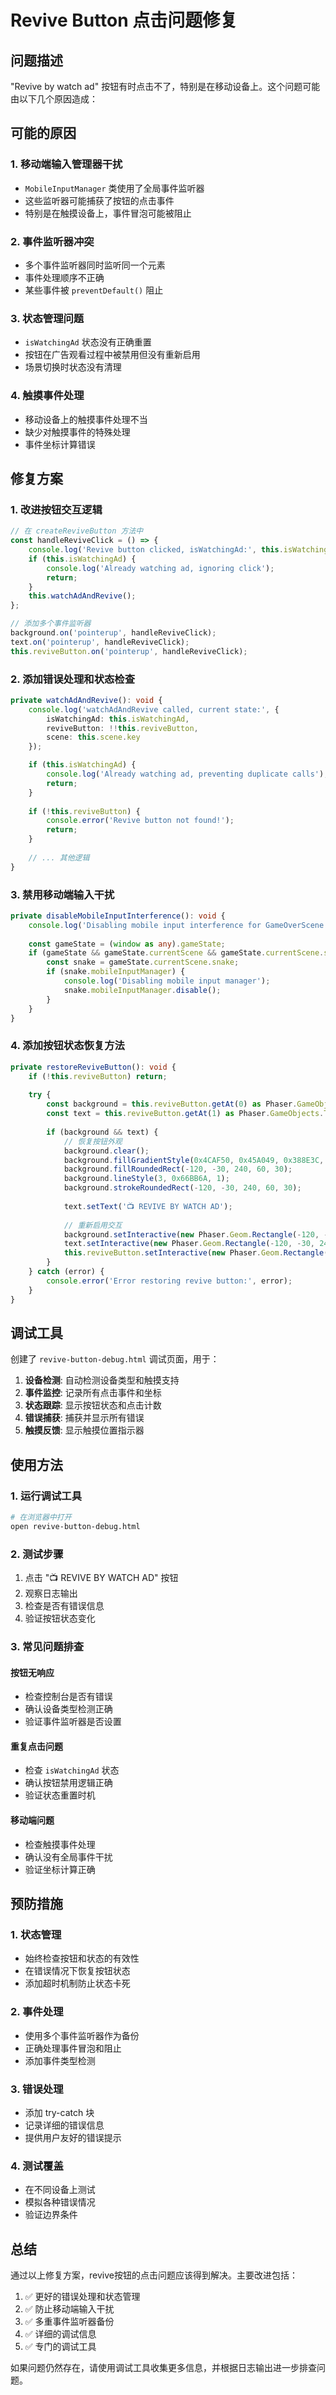 # Revive Button 点击问题修复

## 问题描述

"Revive by watch ad" 按钮有时点击不了，特别是在移动设备上。这个问题可能由以下几个原因造成：

## 可能的原因

### 1. 移动端输入管理器干扰
- `MobileInputManager` 类使用了全局事件监听器
- 这些监听器可能捕获了按钮的点击事件
- 特别是在触摸设备上，事件冒泡可能被阻止

### 2. 事件监听器冲突
- 多个事件监听器同时监听同一个元素
- 事件处理顺序不正确
- 某些事件被 `preventDefault()` 阻止

### 3. 状态管理问题
- `isWatchingAd` 状态没有正确重置
- 按钮在广告观看过程中被禁用但没有重新启用
- 场景切换时状态没有清理

### 4. 触摸事件处理
- 移动设备上的触摸事件处理不当
- 缺少对触摸事件的特殊处理
- 事件坐标计算错误

## 修复方案

### 1. 改进按钮交互逻辑

```typescript
// 在 createReviveButton 方法中
const handleReviveClick = () => {
    console.log('Revive button clicked, isWatchingAd:', this.isWatchingAd);
    if (this.isWatchingAd) {
        console.log('Already watching ad, ignoring click');
        return;
    }
    this.watchAdAndRevive();
};

// 添加多个事件监听器
background.on('pointerup', handleReviveClick);
text.on('pointerup', handleReviveClick);
this.reviveButton.on('pointerup', handleReviveClick);
```

### 2. 添加错误处理和状态检查

```typescript
private watchAdAndRevive(): void {
    console.log('watchAdAndRevive called, current state:', {
        isWatchingAd: this.isWatchingAd,
        reviveButton: !!this.reviveButton,
        scene: this.scene.key
    });

    if (this.isWatchingAd) {
        console.log('Already watching ad, preventing duplicate calls');
        return;
    }
    
    if (!this.reviveButton) {
        console.error('Revive button not found!');
        return;
    }
    
    // ... 其他逻辑
}
```

### 3. 禁用移动端输入干扰

```typescript
private disableMobileInputInterference(): void {
    console.log('Disabling mobile input interference for GameOverScene');
    
    const gameState = (window as any).gameState;
    if (gameState && gameState.currentScene && gameState.currentScene.snake) {
        const snake = gameState.currentScene.snake;
        if (snake.mobileInputManager) {
            console.log('Disabling mobile input manager');
            snake.mobileInputManager.disable();
        }
    }
}
```

### 4. 添加按钮状态恢复方法

```typescript
private restoreReviveButton(): void {
    if (!this.reviveButton) return;
    
    try {
        const background = this.reviveButton.getAt(0) as Phaser.GameObjects.Graphics;
        const text = this.reviveButton.getAt(1) as Phaser.GameObjects.Text;
        
        if (background && text) {
            // 恢复按钮外观
            background.clear();
            background.fillGradientStyle(0x4CAF50, 0x45A049, 0x388E3C, 0x2E7D32, 1);
            background.fillRoundedRect(-120, -30, 240, 60, 30);
            background.lineStyle(3, 0x66BB6A, 1);
            background.strokeRoundedRect(-120, -30, 240, 60, 30);
            
            text.setText('📺 REVIVE BY WATCH AD');
            
            // 重新启用交互
            background.setInteractive(new Phaser.Geom.Rectangle(-120, -30, 240, 60), Phaser.Geom.Rectangle.Contains);
            text.setInteractive(new Phaser.Geom.Rectangle(-120, -30, 240, 60), Phaser.Geom.Rectangle.Contains);
            this.reviveButton.setInteractive(new Phaser.Geom.Rectangle(-120, -30, 240, 60), Phaser.Geom.Rectangle.Contains);
        }
    } catch (error) {
        console.error('Error restoring revive button:', error);
    }
}
```

## 调试工具

创建了 `revive-button-debug.html` 调试页面，用于：

1. **设备检测**: 自动检测设备类型和触摸支持
2. **事件监控**: 记录所有点击事件和坐标
3. **状态跟踪**: 显示按钮状态和点击计数
4. **错误捕获**: 捕获并显示所有错误
5. **触摸反馈**: 显示触摸位置指示器

## 使用方法

### 1. 运行调试工具
```bash
# 在浏览器中打开
open revive-button-debug.html
```

### 2. 测试步骤
1. 点击 "📺 REVIVE BY WATCH AD" 按钮
2. 观察日志输出
3. 检查是否有错误信息
4. 验证按钮状态变化

### 3. 常见问题排查

#### 按钮无响应
- 检查控制台是否有错误
- 确认设备类型检测正确
- 验证事件监听器是否设置

#### 重复点击问题
- 检查 `isWatchingAd` 状态
- 确认按钮禁用逻辑正确
- 验证状态重置时机

#### 移动端问题
- 检查触摸事件处理
- 确认没有全局事件干扰
- 验证坐标计算正确

## 预防措施

### 1. 状态管理
- 始终检查按钮和状态的有效性
- 在错误情况下恢复按钮状态
- 添加超时机制防止状态卡死

### 2. 事件处理
- 使用多个事件监听器作为备份
- 正确处理事件冒泡和阻止
- 添加事件类型检测

### 3. 错误处理
- 添加 try-catch 块
- 记录详细的错误信息
- 提供用户友好的错误提示

### 4. 测试覆盖
- 在不同设备上测试
- 模拟各种错误情况
- 验证边界条件

## 总结

通过以上修复方案，revive按钮的点击问题应该得到解决。主要改进包括：

1. ✅ 更好的错误处理和状态管理
2. ✅ 防止移动端输入干扰
3. ✅ 多重事件监听器备份
4. ✅ 详细的调试信息
5. ✅ 专门的调试工具

如果问题仍然存在，请使用调试工具收集更多信息，并根据日志输出进一步排查问题。 